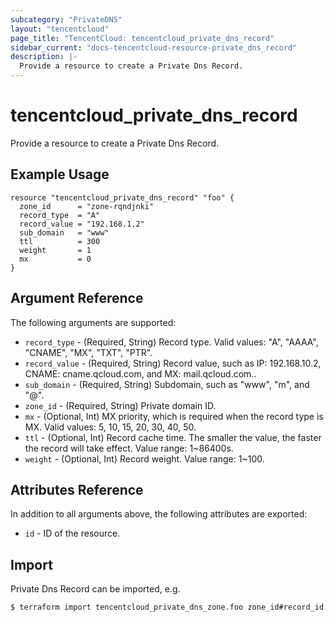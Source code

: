 ```yaml
---
subcategory: "PrivateDNS"
layout: "tencentcloud"
page_title: "TencentCloud: tencentcloud_private_dns_record"
sidebar_current: "docs-tencentcloud-resource-private_dns_record"
description: |-
  Provide a resource to create a Private Dns Record.
---
```


# tencentcloud_private_dns_record

Provide a resource to create a Private Dns Record.

## Example Usage

```hcl
resource "tencentcloud_private_dns_record" "foo" {
  zone_id      = "zone-rqndjnki"
  record_type  = "A"
  record_value = "192.168.1.2"
  sub_domain   = "www"
  ttl          = 300
  weight       = 1
  mx           = 0
}
```

## Argument Reference

The following arguments are supported:

* `record_type` - (Required, String) Record type. Valid values: "A", "AAAA", "CNAME", "MX", "TXT", "PTR".
* `record_value` - (Required, String) Record value, such as IP: 192.168.10.2, CNAME: cname.qcloud.com, and MX: mail.qcloud.com..
* `sub_domain` - (Required, String) Subdomain, such as "www", "m", and "@".
* `zone_id` - (Required, String) Private domain ID.
* `mx` - (Optional, Int) MX priority, which is required when the record type is MX. Valid values: 5, 10, 15, 20, 30, 40, 50.
* `ttl` - (Optional, Int) Record cache time. The smaller the value, the faster the record will take effect. Value range: 1~86400s.
* `weight` - (Optional, Int) Record weight. Value range: 1~100.

## Attributes Reference

In addition to all arguments above, the following attributes are exported:

* `id` - ID of the resource.



## Import

Private Dns Record can be imported, e.g.

```
$ terraform import tencentcloud_private_dns_zone.foo zone_id#record_id
```

